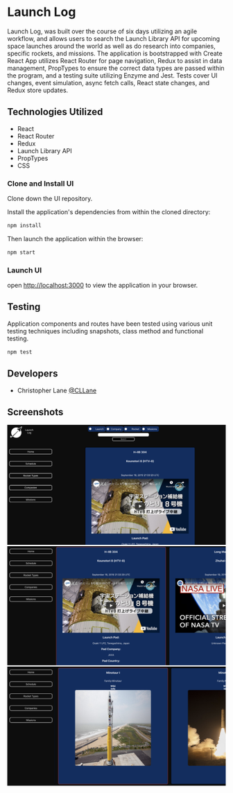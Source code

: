 # Launch Log

Launch Log, was built over the course of  six days utilizing an agile workflow, and allows users to search the Launch Library API for upcoming space launches around the world as well as do research into companies, specific rockets, and missions. The application is bootstrapped with Create React App utilizes React Router for page navigation, Redux to assist in data management, PropTypes to ensure the correct data types are passed within the program, and a testing suite utilizing Enzyme and Jest. Tests cover UI changes, event simulation, async fetch calls, React state changes, and Redux store updates. 


## Technologies Utilized
 - React
 - React Router
 - Redux
 - Launch Library API
 - PropTypes
 - CSS

### Clone and Install UI

Clone down the UI repository.

Install the application's dependencies from within the cloned directory:
```bash
npm install
```

Then launch the application within the browser:
```bash
npm start
```

### Launch UI


open [http://localhost:3000](http://localhost:3000) to view the application in your browser.

## Testing

Application components and routes have been tested using various unit testing techniques including snapshots, class method and functional testing. 
```bash
npm test
```

## Developers

 - Christopher Lane [@CLLane](https://github.com/CLLane)

## Screenshots
![](src/Images/Home.png)
![](src/Images/launches.png)
![](src/Images/rockets.png)
